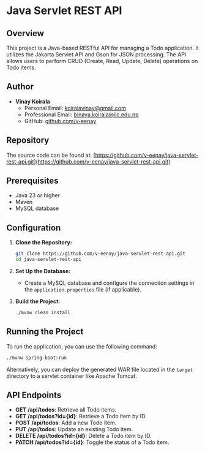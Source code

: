 # Java Servlet REST API

## Overview

This project is a Java-based RESTful API for managing a Todo application. It utilizes the Jakarta Servlet API and Gson for JSON processing. The API allows users to perform CRUD (Create, Read, Update, Delete) operations on Todo items.

## Author

- **Vinay Koirala**
  - Personal Email: [koiralavinay@gmail.com](mailto:koiralavinay@gmail.com)
  - Professional Email: [binaya.koirala@iic.edu.np](mailto:binaya.koirala@iic.edu.np)
  - GitHub: [github.com/v-eenay](https://github.com/v-eenay)

## Repository

The source code can be found at: [https://github.com/v-eenay/java-servlet-rest-api.git](https://github.com/v-eenay/java-servlet-rest-api.git)

## Prerequisites

- Java 23 or higher
- Maven
- MySQL database

## Configuration

1. **Clone the Repository:**
   ```bash
   git clone https://github.com/v-eenay/java-servlet-rest-api.git
   cd java-servlet-rest-api
   ```

2. **Set Up the Database:**
   - Create a MySQL database and configure the connection settings in the `application.properties` file (if applicable).

3. **Build the Project:**
   ```bash
   ./mvnw clean install
   ```

## Running the Project

To run the application, you can use the following command:

```bash
./mvnw spring-boot:run
```

Alternatively, you can deploy the generated WAR file located in the `target` directory to a servlet container like Apache Tomcat.

## API Endpoints

- **GET /api/todos**: Retrieve all Todo items.
- **GET /api/todos?id={id}**: Retrieve a Todo item by ID.
- **POST /api/todos**: Add a new Todo item.
- **PUT /api/todos**: Update an existing Todo item.
- **DELETE /api/todos?id={id}**: Delete a Todo item by ID.
- **PATCH /api/todos?id={id}**: Toggle the status of a Todo item.
